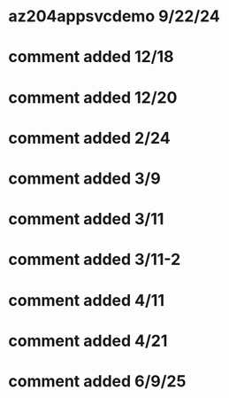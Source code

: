# az204appsvcdemo  9/22/24
# comment added 12/18
# comment added 12/20
# comment added 2/24
# comment added 3/9
# comment added 3/11
# comment added 3/11-2
# comment added 4/11
# comment added 4/21
# comment added 6/9/25
